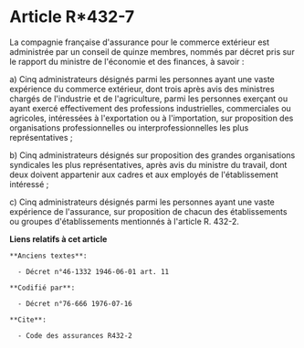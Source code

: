 # Article R*432-7

La compagnie française d'assurance pour le commerce extérieur est administrée par un conseil de quinze membres, nommés par
décret pris sur le rapport du ministre de l'économie et des finances, à savoir :

a) Cinq administrateurs désignés parmi les personnes ayant une vaste expérience du commerce extérieur, dont trois après avis
des ministres chargés de l'industrie et de l'agriculture, parmi les personnes exerçant ou ayant exercé effectivement des
professions industrielles, commerciales ou agricoles, intéressées à l'exportation ou à l'importation, sur proposition des
organisations professionnelles ou interprofessionnelles les plus représentatives ;

b) Cinq administrateurs désignés sur proposition des grandes organisations syndicales les plus représentatives, après avis du
ministre du travail, dont deux doivent appartenir aux cadres et aux employés de l'établissement intéressé ;

c) Cinq administrateurs désignés parmi les personnes ayant une vaste expérience de l'assurance, sur proposition de chacun des
établissements ou groupes d'établissements mentionnés à l'article R. 432-2.

**Liens relatifs à cet article**

	**Anciens textes**:

	  - Décret n°46-1332 1946-06-01 art. 11

	**Codifié par**:

	  - Décret n°76-666 1976-07-16

	**Cite**:

	  - Code des assurances R432-2
